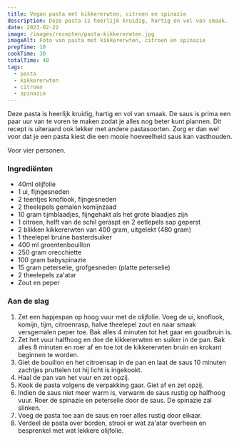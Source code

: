 ```yaml
---
title: Vegan pasta met kikkererwten, citroen en spinazie
description: Deze pasta is heerlijk kruidig, hartig en vol van smaak.
date: 2023-02-22
image: /images/recepten/pasta-kikkererwten.jpg
imageAlt: Foto van pasta met kikkererwten, citroen en spinazie
prepTime: 10
cookTime: 30
totalTime: 40
tags:
  - pasta
  - kikkererwten
  - citroen
  - spinazie
---
```

Deze pasta is heerlijk kruidig, hartig en vol van smaak. De saus is prima een paar uur van te voren te maken zodat je alles nog beter kunt plannen. Dit recept is uiteraard ook lekker met andere pastasoorten. Zorg er dan wel voor dat je een pasta kiest die een mooie hoeveelheid saus kan vasthouden.

Voor vier personen.

### Ingrediënten

- 40ml olijfolie
- 1 ui, fijngesneden
- 2 teentjes knoflook, fijngesneden
- 2 theelepels gemalen komijnzaad
- 10 gram tijmblaadjes, fijngehakt als het grote blaadjes zijn
- 1 citroen, helft van de schil geraspt en 2 eetlepels sap geperst
- 2 blikken kikkererwten van 400 gram, uitgelekt (480 gram)
- 1 theelepel bruine basterdsuiker
- 400 ml groentenbouillon
- 250 gram orecchiette
- 100 gram babyspinazie
- 15 gram peterselie, grofgesneden (platte peterselie)
- 2 theelepels za'atar
- Zout en peper

### Aan de slag

1. Zet een hapjespan op hoog vuur met de olijfolie. Voeg de ui, knoflook, komijn, tijm, citroenrasp, halve theelepel zout en naar smaak versgemalen peper toe. Bak alles 4 minuten tot het gaar en goudbruin is.
2. Zet het vuur halfhoog en doe de kikkererwten en suiker in de pan. Bak alles 8 minuten en roer af en toe tot de kikkererwten bruin en krokant beginnen te worden.
3. Giet de bouillon en het citroensap in de pan en laat de saus 10 minuten zachtjes pruttelen tot hij licht is ingekookt.
4. Haal de pan van het vuur en zet opzij.
5. Kook de pasta volgens de verpakking gaar. Giet af en zet opzij.
6. Indien de saus niet meer warm is, verwarm de saus rustig op halfhoog vuur. Roer de spinazie en peterselie door de saus. De spinazie zal slinken.
7. Voeg de pasta toe aan de saus en roer alles rustig door elkaar.
8. Verdeel de pasta over borden, strooi er wat za'atar overheen en besprenkel met wat lekkere olijfolie.
